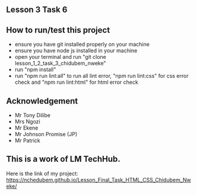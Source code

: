 ## Lesson 3 Task 6
## How to run/test this project
* ensure you have git installed properly on your machine
* ensure you have node js installed in your machine
* open your terminal and run "git clone lesson_1_2_task_3_chidubem_nweke"
* run "npm install"
* run "npm run lint:all" to run all lint error, "npm run lint:css" for css error check and "npm run lint:html" for html error check
## Acknowledgement
* Mr Tony Dilibe
* Mrs Ngozi
* Mr Ekene
* Mr Johnson Promise (JP)
* Mr Patrick
## This is a work of LM TechHub.

Here is the link of my project:
https://nchedubem.github.io/Lesson_Final_Task_HTML_CSS_Chidubem_Nweke/